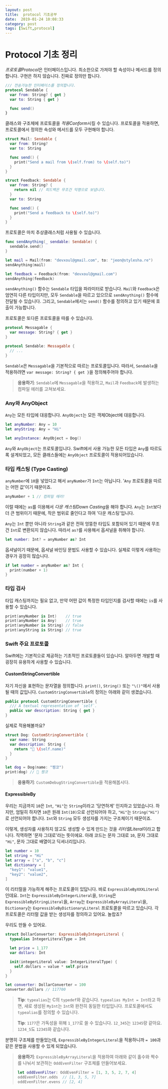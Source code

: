 ```yaml
---
layout: post
title:  protocol 기초공부
date:  2019-01-24 10:08:33
category: post
tags: [Swift,protocol]
---
```


# Protocol 기초 정리

*프로토콜Protocol*은 인터페이스입니다. 최소한으로 가져야 할 속성이나 메서드를 정의합니다. 구현은 하지 않습니다. 진짜로 정의만 합니다.

```swift
/// 전송가능한 인터페이스를 정의합니다.
protocol Sendable {
  var from: String? { get }
  var to: String { get }

  func send()
}
```

클래스와 구조체에 프로토콜을 *적용Conform*시킬 수 있습니다. 프로토콜을 적용하면, 프로토콜에서 정의한 속성와 메서드를 모두 구현해야 합니다.

```swift
struct Mail: Sendable {
  var from: String?
  var to: String

  func send() {
    print("Send a mail from \(self.from) to \(self.to)")
  }
}

struct Feedback: Sendable {
  var from: String? {
    return nil // 피드백은 무조건 익명으로 보냅니다.
  }
  var to: String

  func send() {
    print("Send a feedback to \(self.to)")
  }
}
```

프로토콜은 마치 추상클래스처럼 사용될 수 있습니다.

```swift
func sendAnything(_ sendable: Sendable) {
  sendable.send()
}

let mail = Mail(from: "devxoul@gmail.com", to: "jeon@stylesha.re")
sendAnything(mail)

let feedback = Feedback(from: "devxoul@gmail.com")
sendAnything(feedback)
```

`sendAnything()` 함수는 `Sendable` 타입을 파라미터로 받습니다. `Mail`와 `Feedback`은 엄연히 다른 타입이지만, 모두 `Sendable`을 따르고 있으므로 `sendAnything()` 함수에 전달될 수 있습니다. 그리고, `Sendable`에서는 `send()` 함수를 정의하고 있기 때문에 호출이 가능합니다.

프로토콜은 또다른 프로토콜을 따를 수 있습니다.

```swift
protocol Messagable {
  var message: String? { get }
}

protocol Sendable: Messagable {
  // ...
}
```

`Sendable`은 `Messagable`을 기본적으로 따르는 프로토콜입니다. 따라서, `Sendable`을 적용하려면 `var message: String? { get }`을 정의해주어야 합니다.

> **응용하기**: `Sendable`에 `Messagable`을 적용하고, `Mail`과 `Feedback`에 발생하는 컴파일 에러를 고쳐보세요.

### Any와 AnyObject

`Any`는 모든 타입에 대응합니다. `AnyObject`는 모든 객체Object에 대응합니다.

```swift
let anyNumber: Any = 10
let anyString: Any = "Hi"

let anyInstance: AnyObject = Dog()
```

`Any`와 `AnyObject`는 프로토콜입니다. Swift에서 사용 가능한 모든 타입은 `Any`를 따르도록 설계되었고, 모든 클래스들에는 `AnyObject` 프로토콜이 적용되어있습니다.

### 타입 캐스팅 (Type Casting)

`anyNumber`에 `10`을 넣었다고 해서 `anyNumber`가 `Int`는 아닙니다. '`Any` 프로토콜을 따르는 어떤 값'이기 때문이죠.

```swift
anyNumber + 1 // 컴파일 에러!
```

이럴 때에는 `as`를 이용해서 *다운 캐스팅Down Casting*을 해야 합니다. `Any`는 `Int`보다 더 큰 범위이기 때문에, 작은 범위로 줄인다고 하여 '다운 캐스팅'입니다.

`Any`는 `Int` 뿐만 아니라 `String`과 같은 전혀 엉뚱한 타입도 포함되어 있기 때문에 무조건 `Int`로 변환되지 않습니다. 따라서 `as?`를 사용해서 옵셔널을 취해야 합니다.

```swift
let number: Int? = anyNumber as? Int
```

옵셔널이기 때문에, 옵셔널 바인딩 문법도 사용할 수 있습니다. 실제로 이렇게 사용하는 경우가 굉장히 많습니다.

```swift
if let number = anyNumber as? Int {
  print(number + 1)
}
```

### 타입 검사

타입 캐스팅까지는 필요 없고, 만약 어떤 값이 특정한 타입인지를 검사할 때에는 `is`를 사용할 수 있습니다.

```swift
print(anyNumber is Int)    // true
print(anyNumber is Any)    // true
print(anyNumber is String) // false
print(anyString is String) // true
```

### Swift 주요 프로토콜

Swift에는 기본적으로 제공하는 기초적인 프로토콜들이 있습니다. 알아두면 개발할 때 굉장히 유용하게 사용할 수 있습니다.

#### CustomStringConvertible

자기 자신을 표현하는 문자열을 정의합니다. `print()`, `String()` 또는 `"\()"`에서 사용될 때의 값입니다. `CustomStringConvertible`의 정의는 아래와 같이 생겼습니다.

```swift
public protocol CustomStringConvertible {
  /// A textual representation of `self`.
  public var description: String { get }
}
```

실제로 적용해볼까요?

```swift
struct Dog: CustomStringConvertible {
  var name: String
  var description: String {
    return "🐶 \(self.name)"
  }
}

let dog = Dog(name: "찡코")
print(dog) // 🐶 찡코
```

> **응용하기**: `CustomDebugStringConvertible`을 적용해봅시다.

#### ExpressibleBy

우리는 지금까지 `10`은 `Int`, `"Hi"`는 `String`이라고 '당연하게' 인지하고 있었습니다. 하지만, 엄밀히 하자면 `10`은 원래 `Int(10)`으로 선언되어야 하고, `"Hi"`는 `String("Hi")`로 선언되어야 합니다. `Int`와 `String` 모두 생성자를 가지는 구조체이기 때문이죠.

이렇게, 생성자를 사용하지 않고도 생성할 수 있게 만드는 것을 *리터럴Literal*이라고 합니다. 직역하면 '문자 그대로'라는 뜻이에요. 아래 코드는 문자 그대로 `10`, 문자 그대로 `"Hi"`, 문자 그대로 배열이고 딕셔너리입니다.

```swift
let number = 10
let string = "Hi"
let array = ["a", "b", "c"]
let dictionary = [
  "key1": "value1",
  "key2": "value2",
]
```

이 리터럴을 가능하게 해주는 프로토콜이 있답니다. 바로 `ExpressibleByXXXLiteral` 인데요. `Int`는 `ExpressibleByIntegerLiteral`을, `String`은 `ExpressibleByStringLiteral`을, `Array`는 `ExpressibleByArrayLiteral`을, `Dictionary`는 `ExpressibleByDictionaryLiteral` 프로토콜을 따르고 있습니다. 각 프로토콜은 리터럴 값을 받는 생성자를 정의하고 있어요. 놀랍죠?

우리도 만들 수 있어요.

```swift
struct DollarConverter: ExpressibleByIntegerLiteral {
  typealias IntegerLiteralType = Int

  let price = 1_177
  var dollars: Int

  init(integerLiteral value: IntegerLiteralType) {
    self.dollars = value * self.price
  }
}

let converter: DollarConverter = 100
converter.dollars // 117700
```

> **Tip**: `typealias`는 C의 `typedef`와 같습니다. `typealias MyInt = Int`라고 하면, 새로 생성된 `MyInt`는 `Int`와 완전히 동일한 타입입니다. 프로토콜에서도 `typealias`를 정의할 수 있습니다.
>
> **Tip**: `1177`은 가독성을 위해 `1_177`로 쓸 수 있습니다. `12_345`는 `12345`랑 같아요. `1234_5`도 `12345`와 같습니다.

분명히 구조체를 만들었는데, `ExpressibleByIntegerLiteral`을 적용하니까 `= 100`과 같은 문법을 사용할 수 있게 되었습니다.

> **응용하기**: `ExpressibleByArrayLiteral`을 적용하여 아래와 같이 홀수와 짝수를 나눠서 보관하는 `OddEvenFilter` 구조체를 만들어보세요.
>
> 
>
> ```swift
> let oddEvenFilter: OddEvenFilter = [1, 3, 5, 2, 7, 4]
> oddEvenFilter.odds  // [1, 3, 5, 7]
> oddEvenFilter.evens // [2, 4]
> ```